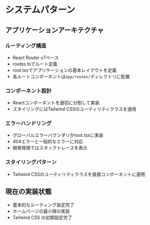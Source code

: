 # システムパターン

## アプリケーションアーキテクチャ

### ルーティング構造
- React Router v7ベース
- routes.tsでルート定義
- root.tsxでアプリケーションの基本レイアウトを定義
- 各ルートコンポーネントは`app/routes/`ディレクトリに配置

### コンポーネント設計
- Reactコンポーネントを適切に分割して実装
- スタイリングにはTailwind CSSのユーティリティクラスを適用

### エラーハンドリング
- グローバルエラーバウンダリがroot.tsxに実装
- 404エラーと一般的なエラーに対応
- 開発環境ではスタックトレースを表示

### スタイリングパターン
- Tailwind CSSのユーティリティクラスを直接コンポーネントに適用

## 現在の実装状態
- 基本的なルーティング設定完了
- ホームページの最小限の実装
- Tailwind CSS の初期設定完了
